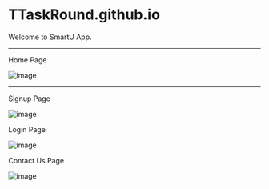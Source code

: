 # TTaskRound.github.io

Welcome to SmartU App.

********************

Home Page

![image](https://user-images.githubusercontent.com/65089486/185295466-80d89222-7ee1-49fa-b0f8-daea298aa86d.png)


********************************************************


Signup Page

![image](https://user-images.githubusercontent.com/65089486/185295535-1e961886-5ba8-4f5d-b9d9-5ee50d0f08db.png)


Login Page

![image](https://user-images.githubusercontent.com/65089486/185295575-3b7f64c8-aa6b-4858-a1c9-5b7e24ffe174.png)


Contact Us Page

![image](https://user-images.githubusercontent.com/65089486/185295634-db556ca8-ad8c-4850-9218-bd6fd6db05f3.png)
